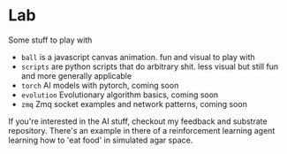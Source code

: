 # Lab

Some stuff to play with

 - `ball` is a javascript canvas animation. fun and visual to play with
 - `scripts` are python scripts that do arbitrary shit. less visual but still fun and more generally applicable
 - `torch` AI models with pytorch, coming soon
 - `evolution` Evolutionary algorithm basics, coming soon
 - `zmq` Zmq socket examples and network patterns, coming soon

If you're interested in the AI stuff, checkout my feedback and substrate repository. There's an example in there of a reinforcement learning agent learning how to 'eat food' in simulated agar space.